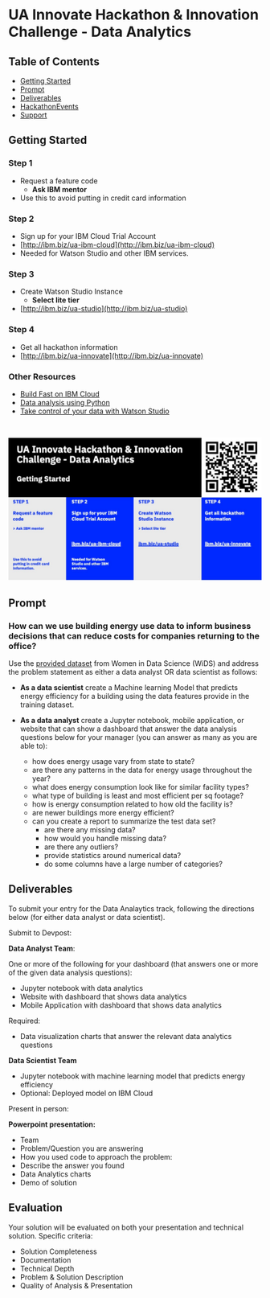 # UA Innovate Hackathon & Innovation Challenge - Data Analytics


## Table of Contents
- [Getting Started](https://github.com/upkarlidder/ua-innovate/blob/main/README.md#getting-started)
- [Prompt](https://github.com/upkarlidder/ua-innovate/blob/main/README.md#prompt)
- [Deliverables](https://github.com/upkarlidder/ua-innovate/blob/main/README.md#deliverables)
- [HackathonEvents]()
- [Support]()

## Getting Started

### Step 1
- Request a feature code
   - **Ask IBM mentor**
- Use this to avoid putting in credit card information

### Step 2
- Sign up for your IBM Cloud Trial Account
- [http://ibm.biz/ua-ibm-cloud](http://ibm.biz/ua-ibm-cloud)
- Needed for Watson Studio and other IBM services.


### Step 3
- Create Watson Studio Instance
    - **Select lite tier**
- [http://ibm.biz/ua-studio](http://ibm.biz/ua-studio)

### Step 4
- Get all hackathon information
- [http://ibm.biz/ua-innovate](http://ibm.biz/ua-innovate)

### Other Resources
- [Build Fast on IBM Cloud](https://github.com/upkarlidder/ibmhacks)
- [Data analysis using Python](https://developer.ibm.com/learningpaths/data-analysis-using-python/)
- [Take control of your data with Watson Studio](https://developer.ibm.com/learningpaths/get-started-watson-studio/)

<br />

![Getting started with IBM Cloud](assets/ua-innovate-registration.jpg)

## Prompt

### How can we use building energy use data to inform business decisions that can reduce costs for companies returning to the office? 

Use the [provided dataset](https://github.com/upkarlidder/ua-innovate/tree/main/dataset) from Women in Data Science (WiDS) and address the problem statement as either a data analyst OR data scientist as follows:
-	**As a data scientist** create a Machine learning Model that predicts energy efficiency for a building using the data features provide in the training dataset.

- **As a data analyst** create a Jupyter notebook, mobile application, or website that can show a dashboard that answer the  data analysis questions below for your manager (you can answer as many as you are able to):
   - how does energy usage vary from state to state?
   - are there any patterns in the data for energy usage throughout the year?
   - what does energy consumption look like for similar facility types?
   - what type of building is least and most efficient per sq footage?
   - how is energy consumption related to how old the facility is?
   - are newer buildings more energy efficient?
   - can you create a report to summarize the test data set?
      - are there any missing data?
      - how would you handle missing data?
      - are there any outliers?
      - provide statistics around numerical data?
      - do some columns have a large number of categories?


## Deliverables

To submit your entry for the Data Analaytics track, following the directions below (for either data analyst or data scientist).

Submit to Devpost:

**Data Analyst Team**:

One or more of the following for your dashboard (that answers one or more of the given data analysis questions):
- Jupyter notebook with data analytics 
- Website with dashboard that shows data analytics
- Mobile Application with dashboard that shows data analytics

Required:
- Data visualization charts that answer the relevant data analytics questions

**Data Scientist Team**
- Jupyter notebook with machine learning model that predicts energy efficiency
- Optional: Deployed model on IBM Cloud

Present in person: 

**Powerpoint presentation:**
-	Team
-	Problem/Question you are answering
-	How you used code to approach the problem:
-	Describe the answer you found
-	Data Analytics charts
-	Demo of solution

## Evaluation

Your solution will be evaluated on both your presentation and technical solution. Specific criteria:
- Solution Completeness
- Documentation
- Technical Depth
- Problem & Solution Description
- Quality of Analysis & Presentation
	
